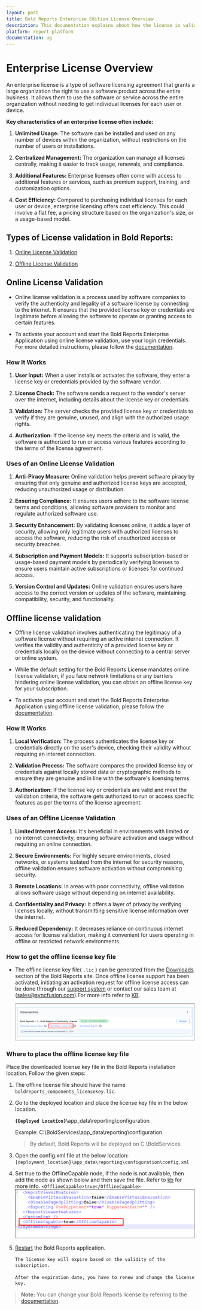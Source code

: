 ```yaml
---
layout: post
title: Bold Reports Enterprise Edition License Overview
description: This documentation explains about how the license is validated in Bold Reports Enterprise Application.
platform: report-platform
documentation: ug
---
```


# Enterprise License Overview

An enterprise license is a type of software licensing agreement that grants a large organization the right to use a software product across the entire business. It allows them to use the software or service across the entire organization without needing to get individual licenses for each user or device.

**Key characteristics of an enterprise license often include:**

1. **Unlimited Usage:** The software can be installed and used on any number of devices within the organization, without restrictions on the number of users or installations.

2. **Centralized Management:** The organization can manage all licenses centrally, making it easier to track usage, renewals, and compliance.

3. **Additional Features:** Enterprise licenses often come with access to additional features or services, such as premium support, training, and customization options.

4. **Cost Efficiency:** Compared to purchasing individual licenses for each user or device, enterprise licensing offers cost efficiency. This could involve a flat fee, a pricing structure based on the organization's size, or a usage-based model.

## Types of License validation in Bold Reports:

1. [Online License Validation](#online-license-validation)

2. [Offline License Validation](#offline-license-validation)

## Online License Validation

* Online license validation is a process used by software companies to verify the authenticity and legality of a software license by connecting to the internet. It ensures that the provided license key or credentials are legitimate before allowing the software to operate or granting access to certain features.

* To activate your account and start the Bold Reports Enterprise Application using online license validation, use your login credentials. For more detailed instructions, please follow the [documentation](./../administrator-guide/application-startup/#activate-the-account-using-login-credentials).

### How It Works

1. **User Input:** When a user installs or activates the software, they enter a license key or credentials provided by the software vendor.

2. **License Check:** The software sends a request to the vendor's server over the internet, including details about the license key or credentials.

3. **Validation:** The server checks the provided license key or credentials to verify if they are genuine, unused, and align with the authorized usage rights.

4. **Authorization:** If the license key meets the criteria and is valid, the software is authorized to run or access various features according to the terms of the license agreement.

### Uses of an Online License Validation

1. **Anti-Piracy Measure:** Online validation helps prevent software piracy by ensuring that only genuine and authorized license keys are accepted, reducing unauthorized usage or distribution.

2. **Ensuring Compliance:** It ensures users adhere to the software license terms and conditions, allowing software providers to monitor and regulate authorized software use.

3. **Security Enhancement:** By validating licenses online, it adds a layer of security, allowing only legitimate users with authorized licenses to access the software, reducing the risk of unauthorized access or security breaches.

4. **Subscription and Payment Models:** It supports subscription-based or usage-based payment models by periodically verifying licenses to ensure users maintain active subscriptions or licenses for continued access.

5. **Version Control and Updates:** Online validation ensures users have access to the correct version or updates of the software, maintaining compatibility, security, and functionality.

## Offline license validation

* Offline license validation involves authenticating the legitimacy of a software license without requiring an active internet connection. It verifies the validity and authenticity of a provided license key or credentials locally on the device without connecting to a central server or online system.

* While the default setting for the Bold Reports License mandates online license validation, if you face network limitations or any barriers hindering online license validation, you can obtain an offline license key for your subscription.

* To activate your account and start the Bold Reports Enterprise Application using offline license validation, please follow the [documentation](./../administrator-guide/application-startup/#offline-installation).

### How It Works

1. **Local Verification:** The process authenticates the license key or credentials directly on the user's device, checking their validity without requiring an internet connection.

2. **Validation Process:** The software compares the provided license key or credentials against locally stored data or cryptographic methods to ensure they are genuine and in line with the software's licensing terms.

3. **Authorization:** If the license key or credentials are valid and meet the validation criteria, the software gets authorized to run or access specific features as per the terms of the license agreement.

### Uses of an Offline License Validation

1. **Limited Internet Access:** It's beneficial in environments with limited or no internet connectivity, ensuring software activation and usage without requiring an online connection.

2. **Secure Environments:** For highly secure environments, closed networks, or systems isolated from the internet for security reasons, offline validation ensures software activation without compromising security.

3. **Remote Locations:** In areas with poor connectivity, offline validation allows software usage without depending on internet availability.

4. **Confidentiality and Privacy:** It offers a layer of privacy by verifying licenses locally, without transmitting sensitive license information over the internet.

5. **Reduced Dependency:** It decreases reliance on continuous internet access for license validation, making it convenient for users operating in offline or restricted network environments.

### How to get the offline license key file

* The offline license key file( `.lic` ) can be generated from the [Downloads](https://www.boldreports.com/account/downloads) section of the Bold Reports site. Once offline license support has been activated, initiating an activation request for offline license access can be done through our [support system](https://support.boldreports.com/) or contact our sales team at (sales@syncfusion.com).For more info refer to [KB](https://support.boldreports.com/kb/article/13271/how-do-i-get-my-offline-license-key-from-our-bold-reports-account-page).

   ![Offline License](/static/assets/on-premise/images/getting-started/offline-license.png)

### Where to place the offline license key file

Place the downloaded license key file in the Bold Reports installation location. Follow the given steps:

1. The offline license file should have the name `boldreports_components_licensekey.lic`.

2. Go to the deployed location and place the license key file in the below location.

   **`{Deployed Location}`**\app_data\reporting\configuration

   Example: C:\BoldServices\app_data\reporting\configuration

   >By default, Bold Reports will be deployed on C:\BoldServices.

3. Open the config.xml file at the below location:
   `{deployment_location}\app_data\reporting\configuration\config.xml`

4. Set true to the OfflineCapable node, if the node is not available, then add the node as shown below and then save the file. Refer to [kb](https://support.boldreports.com/kb/article/14885/enable-offline-mode-for-bold-reports-resolve-errors-when-an-internet-connections-are-not-available) for more info.
   `<OfflineCapable>true</OfflineCapable>`
   ![Offline Capable](/static/assets/on-premise/images/getting-started/offline-capable-node.png)

5. [Restart](./../administrator-guide/faq/how-to-restart-the-bold-reports-enterprise-application/) the Bold Reports application.

   ```steps
   The license key will expire based on the validity of the subscription.

   After the expiration date, you have to renew and change the license key.
   ```

> **Note:** You can change your Bold Reports license by referring to the [documentation](./../administrator-guide/application-startup/#activate-bold-reports-license).